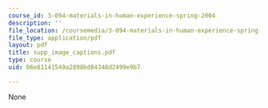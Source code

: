 ```yaml
---
course_id: 3-094-materials-in-human-experience-spring-2004
description: ''
file_location: /coursemedia/3-094-materials-in-human-experience-spring-2004/06e81141549a2898bd84348d2499e9b7_supp_image_captions.pdf
file_type: application/pdf
layout: pdf
title: supp_image_captions.pdf
type: course
uid: 06e81141549a2898bd84348d2499e9b7

---
```

None